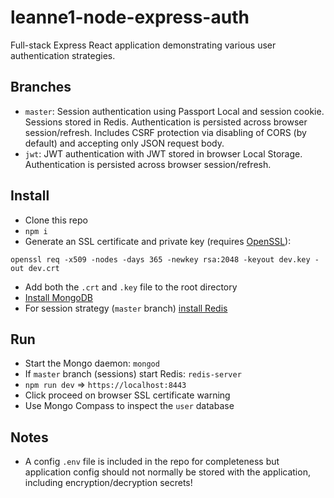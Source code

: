 # leanne1-node-express-auth

Full-stack Express React application demonstrating various user authentication strategies.

## Branches

- `master`: Session authentication using Passport Local and session cookie. Sessions stored in Redis. Authentication is persisted across browser session/refresh. Includes CSRF protection via disabling of CORS (by default) and accepting only JSON request body.
- `jwt`: JWT authentication with JWT stored in browser Local Storage. Authentication is persisted across browser session/refresh.


## Install

- Clone this repo
- `npm i`
- Generate an SSL certificate and private key (requires [OpenSSL](https://www.openssl.org/)):
```
openssl req -x509 -nodes -days 365 -newkey rsa:2048 -keyout dev.key -out dev.crt
```
- Add both the `.crt` and `.key` file to the root directory
- [Install MongoDB](https://docs.mongodb.com/manual/tutorial/install-mongodb-on-os-x/)
- For session strategy (`master` branch) [install Redis](https://1upnote.me/post/2018/06/install-config-redis-on-mac-homebrew/)

## Run
- Start the Mongo daemon: `mongod`
- If `master` branch (sessions) start Redis: `redis-server`
- `npm run dev` => `https://localhost:8443`
- Click proceed on browser SSL certificate warning
- Use Mongo Compass to inspect the `user` database


## Notes

- A config `.env` file is included in the repo for completeness but application config should not
normally be stored with the application, including encryption/decryption secrets!
